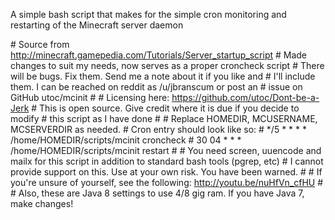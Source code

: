 A simple bash script that makes for the simple cron monitoring and restarting of the Minecraft server daemon

\# Source from http://minecraft.gamepedia.com/Tutorials/Server_startup_script
\# Made changes to suit my needs, now serves as a proper croncheck script
\# There will be bugs.  Fix them.  Send me a note about it if you like and
\# I'll include them.  I can be reached on reddit as /u/jbranscum or post an
\# issue on GitHub utoc/mcinit
\#
\# Licensing here: https://github.com/utoc/Dont-be-a-Jerk
\# This is open source.  Give credit where it is due if you decide to modify
\# this script as I have done
\#
\# Replace HOMEDIR, MCUSERNAME, MCSERVERDIR as needed.
\# Cron entry should look like so:
\# */5 * * * * /home/HOMEDIR/scripts/mcinit croncheck
\# 30 04 * * * /home/HOMEDIR/scripts/mcinit restart
\#
\# You need screen, uuencode and mailx for this script in addition to standard bash tools (pgrep, etc)
\# I cannot provide support on this.  Use at your own risk.  You have been warned.
\#
\# If you're unsure of yourself, see the following: http://youtu.be/nuHfVn_cfHU
\#
\# Also, these are Java 8 settings to use 4/8 gig ram.  If you have Java 7, make changes!
